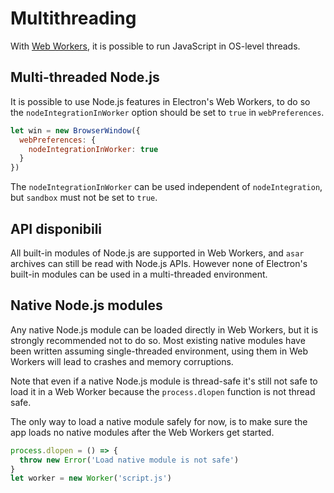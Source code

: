 # Multithreading

With [Web Workers](https://developer.mozilla.org/en/docs/Web/API/Web_Workers_API/Using_web_workers), it is possible to run JavaScript in OS-level threads.

## Multi-threaded Node.js

It is possible to use Node.js features in Electron's Web Workers, to do so the `nodeIntegrationInWorker` option should be set to `true` in `webPreferences`.

```javascript
let win = new BrowserWindow({
  webPreferences: {
    nodeIntegrationInWorker: true
  }
})
```

The `nodeIntegrationInWorker` can be used independent of `nodeIntegration`, but `sandbox` must not be set to `true`.

## API disponibili

All built-in modules of Node.js are supported in Web Workers, and `asar` archives can still be read with Node.js APIs. However none of Electron's built-in modules can be used in a multi-threaded environment.

## Native Node.js modules

Any native Node.js module can be loaded directly in Web Workers, but it is strongly recommended not to do so. Most existing native modules have been written assuming single-threaded environment, using them in Web Workers will lead to crashes and memory corruptions.

Note that even if a native Node.js module is thread-safe it's still not safe to load it in a Web Worker because the `process.dlopen` function is not thread safe.

The only way to load a native module safely for now, is to make sure the app loads no native modules after the Web Workers get started.

```javascript
process.dlopen = () => {
  throw new Error('Load native module is not safe')
}
let worker = new Worker('script.js')
```
